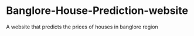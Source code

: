 # Banglore-House-Prediction-website
A website that predicts the prices of houses in banglore region
